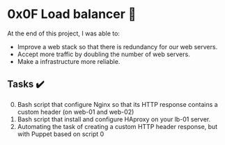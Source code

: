 # 0x0F Load balancer :wrench:

At the end of this project, I was able to:

* Improve a web stack so that there is redundancy for our web servers. 
* Accept more traffic by doubling the number of web servers.
* Make a infrastructure more reliable. 

## Tasks :heavy_check_mark:

0. Bash script that configure Nginx so that its HTTP response contains a custom header (on web-01 and web-02)
1. Bash script that install and configure HAproxy on your lb-01 server.
2. Automating the task of creating a custom HTTP header response, but with Puppet based on script 0
